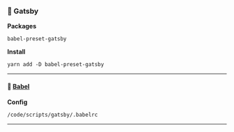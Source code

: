 ### &#128640; Gatsby

**Packages**

    babel-preset-gatsby

**Install**

    yarn add -D babel-preset-gatsby

---

#### &#128640; [Babel](https://babeljs.io)

**Config**

    /code/scripts/gatsby/.babelrc

---
